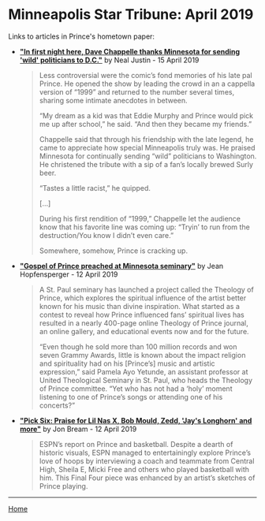# Minneapolis Star Tribune: April 2019

Links to articles in Prince's hometown paper:

 - [**"In first night here, Dave Chappelle thanks Minnesota for sending 'wild' politicians to D.C."**](http://www.startribune.com/in-first-night-here-dave-chappelle-thanks-minnesota-for-sending-wild-politicians-to-d-c/508592742/) by Neal Justin - 15 April 2019

    > Less controversial were the comic’s fond memories of his late pal Prince. He opened the show by leading the crowd in an a cappella version of “1999” and returned to the number several times, sharing some intimate anecdotes in between.
    > 
    > “My dream as a kid was that Eddie Murphy and Prince would pick me up after school,” he said. “And then they became my friends.”
    > 
    > Chappelle said that through his friendship with the late legend, he came to appreciate how special Minneapolis truly was. He praised Minnesota for continually sending “wild” politicians to Washington. He christened the tribute with a sip of a fan’s locally brewed Surly beer.
    > 
    > “Tastes a little racist,” he quipped.
    > 
    > [...]
    > 
    > During his first rendition of “1999,” Chappelle let the audience know that his favorite line was coming up: “Tryin’ to run from the destruction/You know I didn’t even care.”
    > 
    > Somewhere, somehow, Prince is cracking up.

 - [**"Gospel of Prince preached at Minnesota seminary"**](http://www.startribune.com/gospel-of-prince-preached-at-minnesota-seminary/508503562/) by Jean Hopfensperger - 12 April 2019

    > A St. Paul seminary has launched a project called the Theology of Prince, which explores the spiritual influence of the artist better known for his music than divine inspiration. What started as a contest to reveal how Prince influenced fans’ spiritual lives has resulted in a nearly 400-page online Theology of Prince journal, an online gallery, and educational events now and for the future.
    > 
    > “Even though he sold more than 100 million records and won seven Grammy Awards, little is known about the impact religion and spirituality had on his [Prince’s] music and artistic expression,” said Pamela Ayo Yetunde, an assistant professor at United Theological Seminary in St. Paul, who heads the Theology of Prince committee. “Yet who has not had a ‘holy’ moment listening to one of Prince’s songs or attending one of his concerts?”

 - [**"Pick Six: Praise for Lil Nas X, Bob Mould, Zedd, 'Jay's Longhorn' and more"**](http://www.startribune.com/pick-six-praise-for-lil-nas-x-bob-mould-zedd-jay-s-longhorn-and-more/508453002/) by Jon Bream - 12 April 2019

    > ESPN’s report on Prince and basketball. Despite a dearth of historic visuals, ESPN managed to entertainingly explore Prince’s love of hoops by interviewing a coach and teammate from Central High, Sheila E, Micki Free and others who played basketball with him. This Final Four piece was enhanced by an artist’s sketches of Prince playing.

-----

[Home](./)
